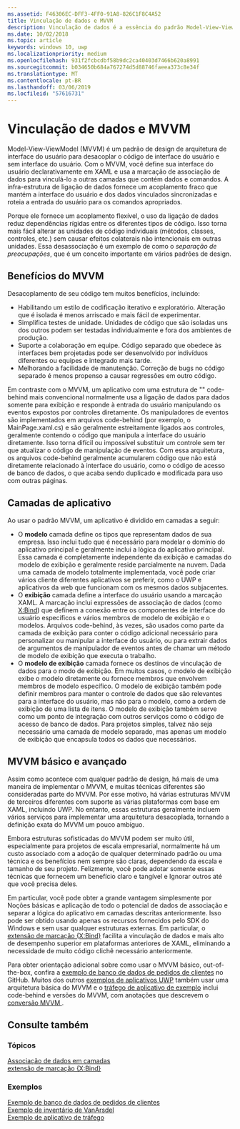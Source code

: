 ```yaml
---
ms.assetid: F46306EC-DFF3-4FF0-91A8-826C1F8C4A52
title: Vinculação de dados e MVVM
description: Vinculação de dados é a essência do padrão Model-View-ViewModel (MVVM) da interface do usuário design arquitetônico e permite que um acoplamento entre o código da interface do usuário e sem interface do usuário.
ms.date: 10/02/2018
ms.topic: article
keywords: windows 10, uwp
ms.localizationpriority: medium
ms.openlocfilehash: 931f2fcbcdbf58b9dc2ca40403d7466b620a8991
ms.sourcegitcommit: b034650b684a767274d5d88746faeea373c8e34f
ms.translationtype: MT
ms.contentlocale: pt-BR
ms.lasthandoff: 03/06/2019
ms.locfileid: "57616731"
---
```

# <a name="data-binding-and-mvvm"></a>Vinculação de dados e MVVM

Model-View-ViewModel (MVVM) é um padrão de design de arquitetura de interface do usuário para desacoplar o código de interface do usuário e sem interface do usuário. Com o MVVM, você define sua interface do usuário declarativamente em XAML e usa a marcação de associação de dados para vinculá-lo a outras camadas que contém dados e comandos. A infra-estrutura de ligação de dados fornece um acoplamento fraco que mantém a interface do usuário e dos dados vinculados sincronizadas e roteia a entrada do usuário para os comandos apropriados. 

Porque ele fornece um acoplamento flexível, o uso da ligação de dados reduz dependências rígidas entre os diferentes tipos de código. Isso torna mais fácil alterar as unidades de código individuais (métodos, classes, controles, etc.) sem causar efeitos colaterais não intencionais em outras unidades. Essa desassociação é um exemplo de como o *separação de preocupações*, que é um conceito importante em vários padrões de design. 

## <a name="benefits-of-mvvm"></a>Benefícios do MVVM

Desacoplamento de seu código tem muitos benefícios, incluindo:

* Habilitando um estilo de codificação iterativo e exploratório. Alteração que é isolada é menos arriscado e mais fácil de experimentar.
* Simplifica testes de unidade. Unidades de código que são isoladas uns dos outros podem ser testadas individualmente e fora dos ambientes de produção.
* Suporte a colaboração em equipe. Código separado que obedece às interfaces bem projetadas pode ser desenvolvido por indivíduos diferentes ou equipes e integrado mais tarde.
* Melhorando a facilidade de manutenção. Correção de bugs no código separado é menos propenso a causar regressões em outro código.

Em contraste com o MVVM, um aplicativo com uma estrutura de "" code-behind mais convencional normalmente usa a ligação de dados para dados somente para exibição e responde à entrada do usuário manipulando os eventos expostos por controles diretamente. Os manipuladores de eventos são implementados em arquivos code-behind (por exemplo, o MainPage.xaml.cs) e são geralmente estreitamente ligados aos controles, geralmente contendo o código que manipula a interface do usuário diretamente. Isso torna difícil ou impossível substituir um controle sem ter que atualizar o código de manipulação de eventos. Com essa arquitetura, os arquivos code-behind geralmente acumularem código que não está diretamente relacionado à interface do usuário, como o código de acesso de banco de dados, o que acaba sendo duplicado e modificada para uso com outras páginas.

## <a name="app-layers"></a>Camadas de aplicativo

Ao usar o padrão MVVM, um aplicativo é dividido em camadas a seguir:

* O **modelo** camada define os tipos que representam dados de sua empresa. Isso inclui tudo que é necessário para modelar o domínio do aplicativo principal e geralmente inclui a lógica do aplicativo principal. Essa camada é completamente independente da exibição e camadas do modelo de exibição e geralmente reside parcialmente na nuvem. Dada uma camada de modelo totalmente implementada, você pode criar vários cliente diferentes aplicativos se preferir, como o UWP e aplicativos da web que funcionam com os mesmos dados subjacentes.
* O **exibição** camada define a interface do usuário usando a marcação XAML. A marcação inclui expressões de associação de dados (como [X:Bind](https://docs.microsoft.com/windows/uwp/xaml-platform/x-bind-markup-extension)) que definem a conexão entre os componentes de interface do usuário específicos e vários membros de modelo de exibição e o modelos. Arquivos code-behind, às vezes, são usados como parte da camada de exibição para conter o código adicional necessário para personalizar ou manipular a interface do usuário, ou para extrair dados de argumentos de manipulador de eventos antes de chamar um método de modelo de exibição que executa o trabalho. 
* O **modelo de exibição** camada fornece os destinos de vinculação de dados para o modo de exibição. Em muitos casos, o modelo de exibição exibe o modelo diretamente ou fornece membros que envolvem membros de modelo específico. O modelo de exibição também pode definir membros para manter o controle de dados que são relevantes para a interface do usuário, mas não para o modelo, como a ordem de exibição de uma lista de itens. O modelo de exibição também serve como um ponto de integração com outros serviços como o código de acesso de banco de dados. Para projetos simples, talvez não seja necessário uma camada de modelo separado, mas apenas um modelo de exibição que encapsula todos os dados que necessários. 

## <a name="basic-and-advanced-mvvm"></a>MVVM básico e avançado

Assim como acontece com qualquer padrão de design, há mais de uma maneira de implementar o MVVM, e muitas técnicas diferentes são consideradas parte do MVVM. Por esse motivo, há várias estruturas MVVM de terceiros diferentes com suporte as várias plataformas com base em XAML, incluindo UWP. No entanto, essas estruturas geralmente incluem vários serviços para implementar uma arquitetura desacoplada, tornando a definição exata do MVVM um pouco ambíguo. 

Embora estruturas sofisticadas do MVVM podem ser muito útil, especialmente para projetos de escala empresarial, normalmente há um custo associado com a adoção de qualquer determinado padrão ou uma técnica e os benefícios nem sempre são claras, dependendo da escala e tamanho de seu projeto. Felizmente, você pode adotar somente essas técnicas que fornecem um benefício claro e tangível e Ignorar outros até que você precisa deles. 

Em particular, você pode obter a grande vantagem simplesmente por Noções básicas e aplicação de todo o potencial de dados de associação e separar a lógica do aplicativo em camadas descritas anteriormente. Isso pode ser obtido usando apenas os recursos fornecidos pelo SDK do Windows e sem usar qualquer estruturas externas. Em particular, o [extensão de marcação {X:Bind}](https://docs.microsoft.com/windows/uwp/xaml-platform/x-bind-markup-extension) facilita a vinculação de dados e mais alto de desempenho superior em plataformas anteriores de XAML, eliminando a necessidade de muito código clichê necessário anteriormente.

Para obter orientação adicional sobre como usar o MVVM básico, out-of-the-box, confira a [exemplo de banco de dados de pedidos de clientes](https://github.com/Microsoft/Windows-appsample-customers-orders-database) no GitHub. Muitos dos outros [exemplos de aplicativos UWP](https://github.com/Microsoft?q=windows-appsample
) também usar uma arquitetura básica do MVVM e o [tráfego de aplicativo de exemplo](https://github.com/Microsoft/Windows-appsample-trafficapp) inclui code-behind e versões do MVVM, com anotações que descrevem o [conversão MVVM ](https://github.com/Microsoft/Windows-appsample-trafficapp/blob/MVVM/MVVM.md). 

## <a name="see-also"></a>Consulte também

### <a name="topics"></a>Tópicos

[Associação de dados em camadas](https://docs.microsoft.com/windows/uwp/data-binding/data-binding-in-depth)  
[extensão de marcação {X:Bind}](https://docs.microsoft.com/windows/uwp/xaml-platform/x-bind-markup-extension)  

### <a name="samples"></a>Exemplos

[Exemplo de banco de dados de pedidos de clientes](https://github.com/Microsoft/Windows-appsample-customers-orders-database)  
[Exemplo de inventário de VanArsdel](https://github.com/Microsoft/InventorySample)  
[Exemplo de aplicativo de tráfego](https://github.com/Microsoft/Windows-appsample-trafficapp)  
